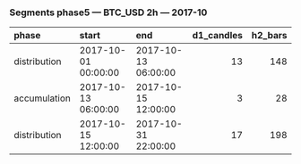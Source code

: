 ### Segments phase5 — BTC_USD 2h — 2017-10

| phase        | start               | end                 |   d1_candles |   h2_bars |
|:-------------|:--------------------|:--------------------|-------------:|----------:|
| distribution | 2017-10-01 00:00:00 | 2017-10-13 06:00:00 |           13 |       148 |
| accumulation | 2017-10-13 06:00:00 | 2017-10-15 12:00:00 |            3 |        28 |
| distribution | 2017-10-15 12:00:00 | 2017-10-31 22:00:00 |           17 |       198 |